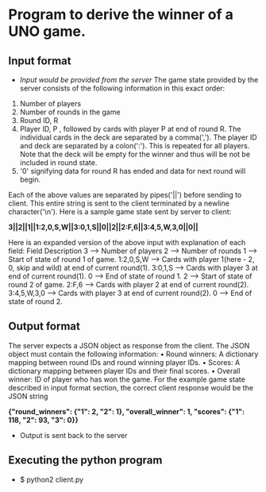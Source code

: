 # Program to derive the winner of a UNO game.

## Input format
* *Input would be provided from the server*
The game state provided by the server consists of the following information in this exact order:
1. Number of players
2. Number of rounds in the game
3. Round ID, R
4. Player ID, P , followed by cards with player P at end of round R. The individual cards in the deck are separated by a comma(','). The player ID and deck are separated by a colon(':'). This is repeated for all players. Note that the deck will be empty for the winner and thus will be not be included in round state.
5. '0' signifying data for round R has ended and data for next round will begin.

Each of the above values are separated by pipes('||') before sending to client. This entire string
is sent to the client terminated by a newline character('\n'). Here is a sample game state sent
by server to client:

**3||2||1||1:2,0,S,W||3:0,1,S||0||2||2:F,6||3:4,5,W,3,0||0||**

Here is an expanded version of the above input with explanation of each field:
Field Description
3 --> Number of players
2 --> Number of rounds
1 --> Start of state of round 1 of game.
1:2,0,S,W --> Cards with player 1(here - 2, 0, skip and wild) at end of current round(1).
3:0,1,S --> Cards with player 3 at end of current round(1).
0 --> End of state of round 1.
2 --> Start of state of round 2 of game.
2:F,6 --> Cards with player 2 at end of current round(2).
3:4,5,W,3,0 --> Cards with player 3 at end of current round(2).
0 --> End of state of round 2.

## Output format
The server expects a JSON object as response from the client. The JSON object must contain
the following information:
• Round winners: A dictionary mapping between round IDs and round winning player IDs.
• Scores: A dictionary mapping between player IDs and their final scores.
• Overall winner: ID of player who has won the game.
For the example game state described in input format section, the correct client response would
be the JSON string

**{"round_winners": {"1": 2, "2": 1}, "overall_winner": 1, "scores": {"1": 118,
"2": 93, "3": 0}}**

* Output is sent back to the server

## Executing the python program
* $ python2 client.py <Server IP Address> <Server port>
 
